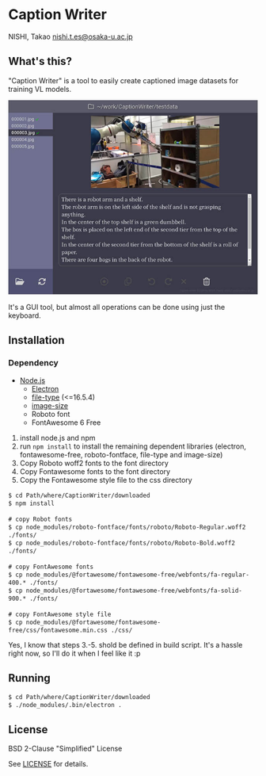 # Caption Writer
NISHI, Takao <nishi.t.es@osaka-u.ac.jp>

## What's this?
"Caption Writer" is a tool to easily create captioned image datasets for training VL models.

![Screen Shot](screenshot.jpg)

It's a GUI tool, but almost all operations can be done using just the keyboard.

## Installation
### Dependency
* [Node.js](https://nodejs.org/)
  * [Electron](https://www.electronjs.org/)
  * [file-type](https://www.npmjs.com/package/file-type) (<=16.5.4)
  * [image-size](https://www.npmjs.com/package/image-size)
  * Roboto font
  * FontAwesome 6 Free

1. install node.js and npm
2. run `npm install` to install the remaining dependent libraries (electron, fontawesome-free, roboto-fontface, file-type and image-size)
3. Copy Roboto woff2 fonts to the font directory
4. Copy Fontawesome fonts to the font directory
5. Copy the Fontawesome style file to the css directory

```
$ cd Path/where/CaptionWriter/downloaded
$ npm install

# copy Robot fonts
$ cp node_modules/roboto-fontface/fonts/roboto/Roboto-Regular.woff2 ./fonts/
$ cp node_modules/roboto-fontface/fonts/roboto/Roboto-Bold.woff2 ./fonts/

# copy FontAwesome fonts
$ cp node_modules/@fortawesome/fontawesome-free/webfonts/fa-regular-400.* ./fonts/
$ cp node_modules/@fortawesome/fontawesome-free/webfonts/fa-solid-900.* ./fonts/

# copy FontAwesome style file
$ cp node_modules/@fortawesome/fontawesome-free/css/fontawesome.min.css ./css/
```
Yes, I know that steps 3.-5. shold be defined in build script.
It's a hassle right now, so I'll do it when I feel like it :p


## Running
```
$ cd Path/where/CaptionWriter/downloaded
$ ./node_modules/.bin/electron .
```


## License

BSD 2-Clause "Simplified" License

See [LICENSE](./LICENSE) for details.

